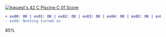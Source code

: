 [![kwuest's 42 C Piscine C 01 Score](https://badge42.vercel.app/api/v2/clb55h6z600300fkzy9cemaa4/project/2904556)](https://github.com/JaeSeoKim/badge42)
```diff
+ ex00: OK | ex01: OK | ex02: OK | ex03: OK | ex04: OK | ex05: OK | ex06: OK | ex07: OK |
- ex08: Nothing turned in
```
85%
